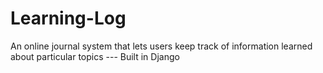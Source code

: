 # Learning-Log
An online journal system that lets users keep track of information learned about particular topics ---
Built in Django

